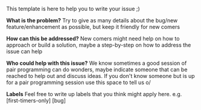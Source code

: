 This template is here to help you to write your issue ;)

**What is the problem?**
Try to give as many details about the bug/new feature/enhancement as possible, but keep it friendly for new comers

**How can this be addressed?**
New comers might need help on how to approach or build a solution, maybe a step-by-step on how to address the issue can help

**Who could help with this issue?**
We know sometimes a good session of pair programming can do wonders, maybe indicate someone that can be reached to help out and discuss ideas. If you don't know someone but is up for a pair programming session use this space to tell us o/

**Labels**
Feel free to write up labels that you think might apply here. e.g. [first-timers-only]  [bug] 
